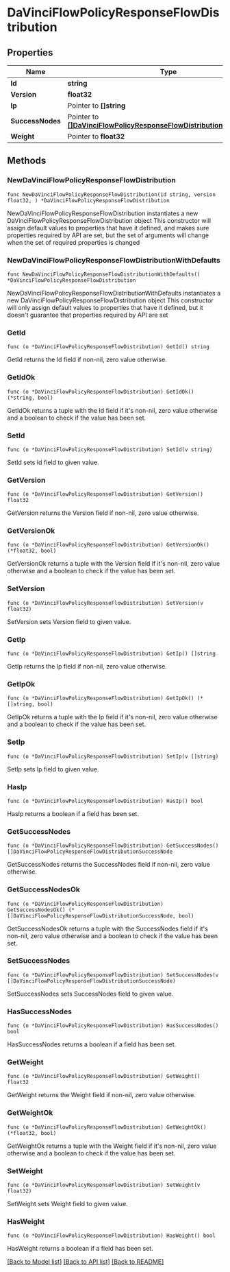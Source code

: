 # DaVinciFlowPolicyResponseFlowDistribution

## Properties

Name | Type | Description | Notes
------------ | ------------- | ------------- | -------------
**Id** | **string** |  | 
**Version** | **float32** |  | 
**Ip** | Pointer to **[]string** |  | [optional] 
**SuccessNodes** | Pointer to [**[]DaVinciFlowPolicyResponseFlowDistributionSuccessNode**](DaVinciFlowPolicyResponseFlowDistributionSuccessNode.md) |  | [optional] 
**Weight** | Pointer to **float32** |  | [optional] 

## Methods

### NewDaVinciFlowPolicyResponseFlowDistribution

`func NewDaVinciFlowPolicyResponseFlowDistribution(id string, version float32, ) *DaVinciFlowPolicyResponseFlowDistribution`

NewDaVinciFlowPolicyResponseFlowDistribution instantiates a new DaVinciFlowPolicyResponseFlowDistribution object
This constructor will assign default values to properties that have it defined,
and makes sure properties required by API are set, but the set of arguments
will change when the set of required properties is changed

### NewDaVinciFlowPolicyResponseFlowDistributionWithDefaults

`func NewDaVinciFlowPolicyResponseFlowDistributionWithDefaults() *DaVinciFlowPolicyResponseFlowDistribution`

NewDaVinciFlowPolicyResponseFlowDistributionWithDefaults instantiates a new DaVinciFlowPolicyResponseFlowDistribution object
This constructor will only assign default values to properties that have it defined,
but it doesn't guarantee that properties required by API are set

### GetId

`func (o *DaVinciFlowPolicyResponseFlowDistribution) GetId() string`

GetId returns the Id field if non-nil, zero value otherwise.

### GetIdOk

`func (o *DaVinciFlowPolicyResponseFlowDistribution) GetIdOk() (*string, bool)`

GetIdOk returns a tuple with the Id field if it's non-nil, zero value otherwise
and a boolean to check if the value has been set.

### SetId

`func (o *DaVinciFlowPolicyResponseFlowDistribution) SetId(v string)`

SetId sets Id field to given value.


### GetVersion

`func (o *DaVinciFlowPolicyResponseFlowDistribution) GetVersion() float32`

GetVersion returns the Version field if non-nil, zero value otherwise.

### GetVersionOk

`func (o *DaVinciFlowPolicyResponseFlowDistribution) GetVersionOk() (*float32, bool)`

GetVersionOk returns a tuple with the Version field if it's non-nil, zero value otherwise
and a boolean to check if the value has been set.

### SetVersion

`func (o *DaVinciFlowPolicyResponseFlowDistribution) SetVersion(v float32)`

SetVersion sets Version field to given value.


### GetIp

`func (o *DaVinciFlowPolicyResponseFlowDistribution) GetIp() []string`

GetIp returns the Ip field if non-nil, zero value otherwise.

### GetIpOk

`func (o *DaVinciFlowPolicyResponseFlowDistribution) GetIpOk() (*[]string, bool)`

GetIpOk returns a tuple with the Ip field if it's non-nil, zero value otherwise
and a boolean to check if the value has been set.

### SetIp

`func (o *DaVinciFlowPolicyResponseFlowDistribution) SetIp(v []string)`

SetIp sets Ip field to given value.

### HasIp

`func (o *DaVinciFlowPolicyResponseFlowDistribution) HasIp() bool`

HasIp returns a boolean if a field has been set.

### GetSuccessNodes

`func (o *DaVinciFlowPolicyResponseFlowDistribution) GetSuccessNodes() []DaVinciFlowPolicyResponseFlowDistributionSuccessNode`

GetSuccessNodes returns the SuccessNodes field if non-nil, zero value otherwise.

### GetSuccessNodesOk

`func (o *DaVinciFlowPolicyResponseFlowDistribution) GetSuccessNodesOk() (*[]DaVinciFlowPolicyResponseFlowDistributionSuccessNode, bool)`

GetSuccessNodesOk returns a tuple with the SuccessNodes field if it's non-nil, zero value otherwise
and a boolean to check if the value has been set.

### SetSuccessNodes

`func (o *DaVinciFlowPolicyResponseFlowDistribution) SetSuccessNodes(v []DaVinciFlowPolicyResponseFlowDistributionSuccessNode)`

SetSuccessNodes sets SuccessNodes field to given value.

### HasSuccessNodes

`func (o *DaVinciFlowPolicyResponseFlowDistribution) HasSuccessNodes() bool`

HasSuccessNodes returns a boolean if a field has been set.

### GetWeight

`func (o *DaVinciFlowPolicyResponseFlowDistribution) GetWeight() float32`

GetWeight returns the Weight field if non-nil, zero value otherwise.

### GetWeightOk

`func (o *DaVinciFlowPolicyResponseFlowDistribution) GetWeightOk() (*float32, bool)`

GetWeightOk returns a tuple with the Weight field if it's non-nil, zero value otherwise
and a boolean to check if the value has been set.

### SetWeight

`func (o *DaVinciFlowPolicyResponseFlowDistribution) SetWeight(v float32)`

SetWeight sets Weight field to given value.

### HasWeight

`func (o *DaVinciFlowPolicyResponseFlowDistribution) HasWeight() bool`

HasWeight returns a boolean if a field has been set.


[[Back to Model list]](../README.md#documentation-for-models) [[Back to API list]](../README.md#documentation-for-api-endpoints) [[Back to README]](../README.md)


